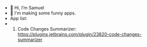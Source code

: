 - 👋 Hi, I’m Samuel
- 👋 I'm making some funny apps.
- App list:
- 1. Code Changes Summarizer: https://plugins.jetbrains.com/plugin/23820-code-changes-summarizer

<!---
CRtree/CRtree is a ✨ special ✨ repository because its `README.md` (this file) appears on your GitHub profile.
You can click the Preview link to take a look at your changes.
--->
